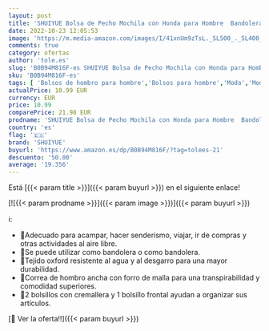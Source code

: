 ```yaml
---
layout: post
title: 'SHUIYUE Bolsa de Pecho Mochila con Honda para Hombre  Bandolera en el Pecho  Bandolera  Viaje  Deportes  Gimnasio  Mochila'
date: 2022-10-23 12:05:53
image: 'https://m.media-amazon.com/images/I/41xnUm9zTsL._SL500_._SL400_.jpg'
comments: true
category: ofertas
author: 'tole.es'
slug: 'B0B94M816F-es SHUIYUE Bolsa de Pecho Mochila con Honda para Hombre...'
sku: 'B0B94M816F-es'
tags: [ 'Bolsos de hombro para hombre','Bolsos para hombre','Moda','Moda Hombre','mochila','shuiyue','🇪🇸', ]
actualPrice: 10.99 EUR
currency: EUR
price: 10.99
comparePrice: 21.98 EUR
prodname: 'SHUIYUE Bolsa de Pecho Mochila con Honda para Hombre  Bandolera en el Pecho  Bandolera  Viaje  Deportes  Gimnasio  Mochila'
country: 'es'
flag: '🇪🇸'
brand: 'SHUIYUE'
buyurl: 'https://www.amazon.es/dp/B0B94M816F/?tag=tolees-21'
descuento: '50.00'
average: '19.356'
---
```


Está [{{< param title >}}]({{< param buyurl >}}) en el siguiente enlace!

[![{{< param prodname >}}]({{< param image >}})]({{< param buyurl >}})

ℹ️:

- 🌈Adecuado para acampar, hacer senderismo, viajar, ir de compras y otras actividades al aire libre.
- 🌈Se puede utilizar como bandolera o como bandolera.
- 🌈Tejido oxford resistente al agua y al desgarro para una mayor durabilidad.
- 🌈Correa de hombro ancha con forro de malla para una transpirabilidad y comodidad superiores.
- 🌈2 bolsillos con cremallera y 1 bolsillo frontal ayudan a organizar sus artículos.

[🛒 Ver la oferta!!]({{< param buyurl >}})
